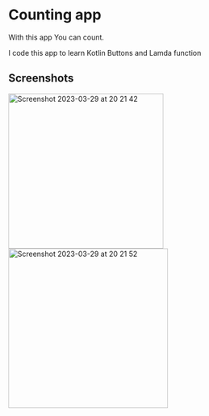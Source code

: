 # Counting app

With this app You can count.

I code this app to learn Kotlin  Buttons and Lamda function


## Screenshots

<img width="307" alt="Screenshot 2023-03-29 at 20 21 42" src="https://user-images.githubusercontent.com/70808189/228618498-65a67167-97e6-4995-a2ac-bc4e4ee4c60a.png">
<img width="316" alt="Screenshot 2023-03-29 at 20 21 52" src="https://user-images.githubusercontent.com/70808189/228618516-6ce3bc66-50ea-48da-a157-61e72c1ca885.png">

